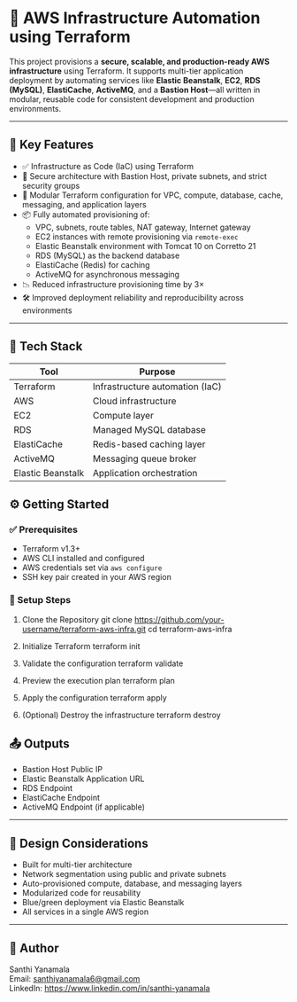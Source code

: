 
# 🚀 AWS Infrastructure Automation using Terraform

This project provisions a **secure, scalable, and production-ready AWS infrastructure** using Terraform. It supports multi-tier application deployment by automating services like **Elastic Beanstalk**, **EC2**, **RDS (MySQL)**, **ElastiCache**, **ActiveMQ**, and a **Bastion Host**—all written in modular, reusable code for consistent development and production environments.

---

## 📌 Key Features

- ✅ Infrastructure as Code (IaC) using Terraform
- 🔐 Secure architecture with Bastion Host, private subnets, and strict security groups
- 🧱 Modular Terraform configuration for VPC, compute, database, cache, messaging, and application layers
- 📦 Fully automated provisioning of:
  - VPC, subnets, route tables, NAT gateway, Internet gateway
  - EC2 instances with remote provisioning via `remote-exec`
  - Elastic Beanstalk environment with Tomcat 10 on Corretto 21
  - RDS (MySQL) as the backend database
  - ElastiCache (Redis) for caching
  - ActiveMQ for asynchronous messaging
- 📉 Reduced infrastructure provisioning time by 3×
- 🛠️ Improved deployment reliability and reproducibility across environments

---

## 🧰 Tech Stack

| Tool        | Purpose                                  |
|-------------|-------------------------------------------|
| Terraform   | Infrastructure automation (IaC)           |
| AWS         | Cloud infrastructure                      |
| EC2         | Compute layer                             |
| RDS         | Managed MySQL database                    |
| ElastiCache | Redis-based caching layer                 |
| ActiveMQ    | Messaging queue broker                    |
| Elastic Beanstalk | Application orchestration           |


## ⚙️ Getting Started

### ✅ Prerequisites

- Terraform v1.3+
- AWS CLI installed and configured
- AWS credentials set via `aws configure`
- SSH key pair created in your AWS region

### 🔧 Setup Steps

1. Clone the Repository
   git clone https://github.com/your-username/terraform-aws-infra.git
   cd terraform-aws-infra

2. Initialize Terraform
   terraform init

3. Validate the configuration
   terraform validate

4. Preview the execution plan
   terraform plan

5. Apply the configuration
   terraform apply

6. (Optional) Destroy the infrastructure
   terraform destroy



## 📤 Outputs

- Bastion Host Public IP
- Elastic Beanstalk Application URL
- RDS Endpoint
- ElastiCache Endpoint
- ActiveMQ Endpoint (if applicable)

---

## 🧠 Design Considerations

- Built for multi-tier architecture
- Network segmentation using public and private subnets
- Auto-provisioned compute, database, and messaging layers
- Modularized code for reusability
- Blue/green deployment via Elastic Beanstalk
- All services in a single AWS region

---

## 👤 Author

Santhi Yanamala  
Email: santhiyanamala6@gmail.com  
LinkedIn: https://www.linkedin.com/in/santhi-yanamala
